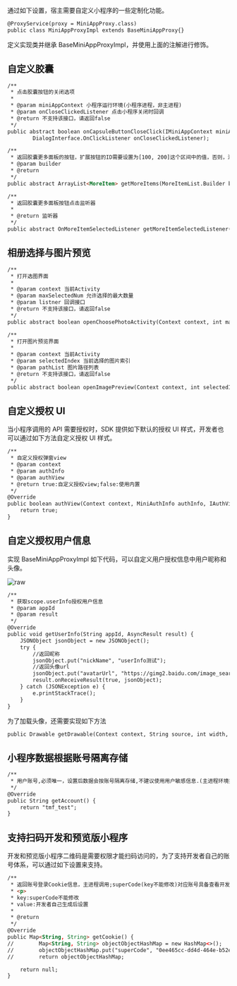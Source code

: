 通过如下设置，宿主需要自定义小程序的一些定制化功能。
``` html
@ProxyService(proxy = MiniAppProxy.class)
public class MiniAppProxyImpl extends BaseMiniAppProxy{}
```

定义实现类并继承 BaseMiniAppProxyImpl，并使用上面的注解进行修饰。

## 自定义胶囊
``` html
/**
 * 点击胶囊按钮的关闭选项
 *
 * @param miniAppContext 小程序运行环境(小程序进程，非主进程)
 * @param onCloseClickedListener 点击小程序关闭时回调
 * @return 不支持该接口，请返回false
 */
public abstract boolean onCapsuleButtonCloseClick(IMiniAppContext miniAppContext,
        DialogInterface.OnClickListener onCloseClickedListener);

/**
 * 返回胶囊更多面板的按钮，扩展按钮的ID需要设置为[100, 200]这个区间中的值，否则，添加无效
 * @param builder
 * @return
 */
public abstract ArrayList<MoreItem> getMoreItems(MoreItemList.Builder builder);

/**
 * 返回胶囊更多面板按钮点击监听器
 *
 * @return 监听器
 */
public abstract OnMoreItemSelectedListener getMoreItemSelectedListener();
```

## 相册选择与图片预览
``` html
/**
 * 打开选图界面
 *
 * @param context 当前Activity
 * @param maxSelectedNum 允许选择的最大数量
 * @param listner 回调接口
 * @return 不支持该接口，请返回false
 */
public abstract boolean openChoosePhotoActivity(Context context, int maxSelectedNum, IChoosePhotoListner listner);

/**
 * 打开图片预览界面
 *
 * @param context 当前Activity
 * @param selectedIndex 当前选择的图片索引
 * @param pathList 图片路径列表
 * @return 不支持该接口，请返回false
 */
public abstract boolean openImagePreview(Context context, int selectedIndex, List<String> pathList);
```

## 自定义授权 UI

当小程序调用的 API 需要授权时，SDK 提供如下默认的授权 UI 样式，开发者也可以通过如下方法自定义授权 UI 样式。
``` html
/**
 * 自定义授权弹窗view
 * @param context
 * @param authInfo
 * @param authView
 * @return true:自定义授权view;false:使用内置
 */
@Override
public boolean authView(Context context, MiniAuthInfo authInfo, IAuthView authView) {
	return true;
}
```

## 自定义授权用户信息

实现 BaseMiniAppProxyImpl 如下代码，可以自定义用户授权信息中用户昵称和头像。

![raw](https://write-document-release-1258344699.cos.ap-guangzhou.tencentcos.cn/100026263612/b8fb16c7b8ee11ed9e14525400088f3a.png?q-sign-algorithm=sha1&q-ak=AKIDlg4A5lm-godypsmQnkqRjhuybIIVCW_1PQ-YjsjEs_VM82Hylv1gH-gf6AVFwyLk&q-sign-time=1678688716;1678692316&q-key-time=1678688716;1678692316&q-header-list=&q-url-param-list=&q-signature=21d469bbfa9e41ebb9a2d3c8bc27f9547f270497&x-cos-security-token=BR3002b2U42565JB60a8L0hq41GHy34a8305cd357dbe331447242e8f7b292addG8tPB46LUesAR5gr3Dui3sgl7qZzmmAmnVsYyayb5zER-fVAziaQx1Kn6xsd6mvlvcc0SRaJsNVO1h8qMnfPsmdTD4A_47AHmczI5sY0iVHBpzIY6w3sbZEV-sIWA1eW6q7mwBBh-TKDz-OZ5Cp0wq7JtOQ9drBkxg4iI7WO_c1qsQPSr-n2Vm2YRGiyJdhPFaVdnY-tQIUdndezVBeKpmQComWYQ-2a9ii_FQaUqDNOB1MEjK4Fa6BbxRXzNYW51f736qy7PfaYAlW5w8fHsU_FgF3iZyuoBAKomWtup7_3beq8Xp8RwctAM7yP-Zt_2nUp66B-50vodMuVRPJC4EJwv5NysJQGWk4dghOX1rR8cQzFn6KUCLJ63HIvChG-)
``` html
/**
 * 获取scope.userInfo授权用户信息
 * @param appId
 * @param result
 */
@Override
public void getUserInfo(String appId, AsyncResult result) {
    JSONObject jsonObject = new JSONObject();
    try {
        //返回昵称
        jsonObject.put("nickName", "userInfo测试");
        //返回头像url
        jsonObject.put("avatarUrl", "https://gimg2.baidu.com/image_search/src=http%3A%2F%2Fimg.daimg.com%2Fuploads%2Fallimg%2F210114%2F1-210114151951.jpg&refer=http%3A%2F%2Fimg.daimg.com&app=2002&size=f9999,10000&q=a80&n=0&g=0n&fmt=auto?sec=1673852149&t=e2a830d9fabd7e0818059d92c3883017");
        result.onReceiveResult(true, jsonObject);
    } catch (JSONException e) {
        e.printStackTrace();
    }
}
```

为了加载头像，还需要实现如下方法
``` html
public Drawable getDrawable(Context context, String source, int width, int hight, Drawable defaultDrawable)
```

## 小程序数据根据账号隔离存储
``` html
/**
 * 用户账号,必须唯一，设置后数据会按账号隔离存储,不建议使用用户敏感信息.(主进程环境执行)
 */
@Override
public String getAccount() {
    return "tmf_test";
}
```

## 支持扫码开发和预览版小程序

开发和预览版小程序二维码是需要权限才能扫码访问的，为了支持开发者自己的账号体系，可以通过如下设置来支持。
``` html
/**
 * 返回账号登录Cookie信息，主进程调用;superCode(key不能修改)对应账号具备查看开发或预览版小程序的权限，才能扫码打开；否则，扫码失败
 * <p>
 * key:superCode不能修改
 * value:开发者自己生成后设置
 *
 * @return
 */
@Override
public Map<String, String> getCookie() {
//        Map<String, String> objectObjectHashMap = new HashMap<>();
//        objectObjectHashMap.put("superCode", "0ee465cc-dd4d-464e-b52e-64885472cbf9");
//        return objectObjectHashMap;

    return null;
}
```

